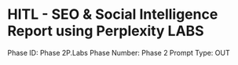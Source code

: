 # HITL - SEO & Social Intelligence Report using Perplexity LABS

Phase ID: Phase 2P.Labs
Phase Number: Phase 2
Prompt Type: OUT